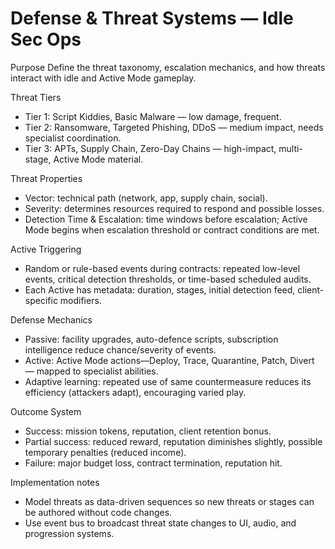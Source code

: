 # Defense & Threat Systems — Idle Sec Ops

Purpose
Define the threat taxonomy, escalation mechanics, and how threats interact with idle and Active Mode gameplay.

Threat Tiers
- Tier 1: Script Kiddies, Basic Malware — low damage, frequent.
- Tier 2: Ransomware, Targeted Phishing, DDoS — medium impact, needs specialist coordination.
- Tier 3: APTs, Supply Chain, Zero-Day Chains — high-impact, multi-stage, Active Mode material.

Threat Properties
- Vector: technical path (network, app, supply chain, social).
- Severity: determines resources required to respond and possible losses.
- Detection Time & Escalation: time windows before escalation; Active Mode begins when escalation threshold or contract conditions are met.

Active Triggering
- Random or rule-based events during contracts: repeated low-level events, critical detection thresholds, or time-based scheduled audits.
- Each Active has metadata: duration, stages, initial detection feed, client-specific modifiers.

Defense Mechanics
- Passive: facility upgrades, auto-defence scripts, subscription intelligence reduce chance/severity of events.
- Active: Active Mode actions—Deploy, Trace, Quarantine, Patch, Divert — mapped to specialist abilities.
- Adaptive learning: repeated use of same countermeasure reduces its efficiency (attackers adapt), encouraging varied play.

Outcome System
- Success: mission tokens, reputation, client retention bonus.
- Partial success: reduced reward, reputation diminishes slightly, possible temporary penalties (reduced income).
- Failure: major budget loss, contract termination, reputation hit.

Implementation notes
- Model threats as data-driven sequences so new threats or stages can be authored without code changes.
- Use event bus to broadcast threat state changes to UI, audio, and progression systems.
